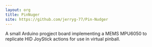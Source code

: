 ```yaml
---
layout: org
title: PinNuger
site: https://github.com/jerryg-77/Pin-Nudger
---
```

A small Arduino progject board implementing a MEMS MPU6050 to replicate HID JoyStick actions for use in virtual pinball.